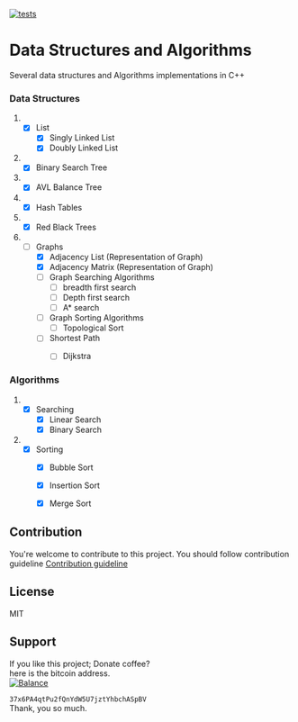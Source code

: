 [![tests](https://github.com/lablnet/Data_Structure/actions/workflows/tests.yml/badge.svg)](https://github.com/lablnet/Data_Structure/actions/workflows/tests.yml)

# Data Structures and Algorithms
Several data structures and Algorithms implementations in C++

### Data Structures

1. - [x] List
     - [x] Singly Linked List
     - [x]  Doubly Linked List
2. - [x] Binary Search Tree
3. - [x] AVL Balance Tree
4. - [x] Hash Tables
5. - [x] Red Black Trees
5. - [ ] Graphs
     - [x] Adjacency List (Representation of Graph)
     - [x] Adjacency Matrix (Representation of Graph)
     - [ ] Graph Searching Algorithms
          - [ ] breadth first search
          - [ ] Depth first search
          - [ ] A* search
     - [ ] Graph Sorting Algorithms
          - [ ] Topological Sort
     - [ ] Shortest Path
          - [ ] Dijkstra
     
     
### Algorithms
1. - [x] Searching
     - [x] Linear Search
     - [x]  Binary Search
2. - [x] Sorting
     - [x] Bubble Sort
     - [x]  Insertion Sort
     - [x] Merge Sort


## Contribution
You're welcome to contribute to this project.
You should follow contribution guideline [Contribution guideline](https://github.com/lablnet/Data_Structure/blob/main/CONTRIBUTING.md)

## License  
MIT 
  
## Support  
If you like this project; Donate coffee?    
here is the bitcoin address.  
[![Balance](https://img.balancebadge.io/btc/37x6PA4qtPu2fQnYdW5U7jztYhbchASpBV.svg)](https://img.balancebadge.io/btc/37x6PA4qtPu2fQnYdW5U7jztYhbchASpBV.svg)  
  
   ```37x6PA4qtPu2fQnYdW5U7jztYhbchASpBV```    
 Thank, you so much.  
  
